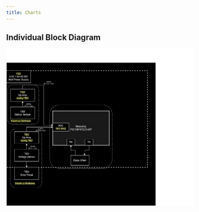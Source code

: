 ```yaml
---
title: Charts
---
```

## Individual Block Diagram
![Sensor System Block Diagram](Block_Diagram-314.drawio.png)

